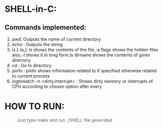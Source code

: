 SHELL-in-C:
===========

Commands implemented:
---------------------

1. pwd: Outputs the name of current directory
2. echo <string>: Outputs the string
3. ls [-la,<dirname>]: ls shows the contents of the file,-a flags shows the hidden files also,-l shows it in long form,ls dirname shows the contents of given directory.
4. cd <dirname>: Go to directory <dirname>
5. pinfo <pid>: pinfo shows information related to <pid> if specified otherwise related to current process
6. nigtswatch -n <time-in-secs> <dirty,interrupt> : Shows dirty memory or interrupts of CPU according to chosen option after every <time-in-secs>


HOW TO RUN:
===========

> Just type make and run ./SHELL file generated
